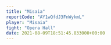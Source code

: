 ```yaml
---
title: "Misaia"
reportCode: "AY1wQfdJ3FnWykmL"
player: "Misaia"
fight: "Opera Hall"
date: 2021-08-09T18:51:45.833000+00:00
---
```

